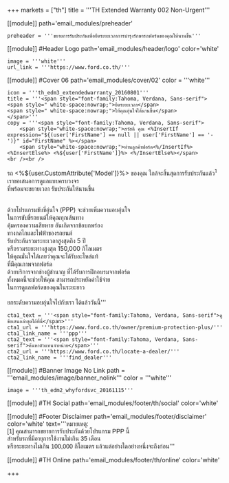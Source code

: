 +++
markets = ["th"]
title = '''TH Extended Warranty 002 Non-Urgent'''

[[module]]
path='email_modules/preheader'


	preheader = '''ขยายการรับประกันเพื่อยืดระยะเวลาการบำรุงรักษารถฟอร์ดของคุณให้นานขึ้น'''

[[module]] #Header Logo
path='email_modules/header/logo'
color='white'

	image = '''white'''
	url_link = '''https://www.ford.co.th/'''

[[module]] #Cover 06
path='email_modules/cover/02'
color = '''white'''

	icon = '''th_edm3_extendedwarranty_20160801'''
	title = '''<span style="font-family:Tahoma, Verdana, Sans-serif">
	<span style=" white-space:nowrap;">ยืดระยะเวลา</span>
	<span style=" white-space:nowrap;">ให้คุณอุ่นใจได้นานขึ้น</span>
	</span>'''
	copy = '''<span style="font-family:Tahoma, Verdana, Sans-serif">
		<span style="white-space:nowrap;">สวัสดี คุณ <%InsertIf expression="${(user['FirstName'] == null || user['FirstName'] == '-')}" id="FirstName" %></span>
		<span style="white-space:nowrap;">ท่านลูกค้าฟอร์ด<%/InsertIf%> <%InsertElse%> <%${user['FirstName']}%> <%/InsertElse%></span>
	<br /><br /> 
 <span style=" white-space:nowrap;">รถ <%${user.CustomAttribute['Model']}%> ของคุณ</span>
 <span style=" white-space:nowrap;">ใกล้จะสิ้นสุดการรับประกันแล้ว<sup>1</sup></span><br> 
 <span style=" white-space:nowrap;">เราขอเสนอการดูแลแบบครบวงจร</span><br>
 <span style=" white-space:nowrap;">ที่พร้อมจะขยายเวลา</span>
 <span style=" white-space:nowrap;">รับประกันให้นานขึ้น</span><br><br>

 <span style=" white-space:nowrap;">ด้วยโปรแกรมขับขี่อุ่นใจ (PPP)</span>
 <span style=" white-space:nowrap;">จะช่วยเพิ่มความอบอุ่นใจ</span><br>
 <span style=" white-space:nowrap;">ในการขับขี่รถยนต์ให้คุณทุกเส้นทาง</span><br>
 <span style=" white-space:nowrap;">คุ้มครองความเสียหาย</span>
 <span style=" white-space:nowrap;">อันเกิดจากข้อบกพร่อง</span><br>
 <span style=" white-space:nowrap;">ทางกลไกและไฟฟ้าของรถยนต์</span> <br>
 <span style=" white-space:nowrap;">รับประกันรวมระยะเวลาสูงสุดถึง 5 ปี</span><br>
 <span style=" white-space:nowrap;">หรือรวมระยะทางสูงสุด 150,000 กิโลเมตร</span> <br>
 <span style=" white-space:nowrap;">ให้คุณมั่นใจได้เลย</span>ว่า<span style=" white-space:nowrap;">คุณจะได้รับอะไหล่แท้</span><br>
 <span style=" white-space:nowrap;">ที่มีคุณภาพจากฟอร์ด</span><br>
 <span style=" white-space:nowrap;">ด้วยบริการจากช่างผู้ชำนาญ</span>
 <span style=" white-space:nowrap;">ที่ได้รับการฝึกอบรมจากฟอร์ด</span><br> 
 <span style=" white-space:nowrap;">ทั้งหมดนี้จะช่วยให้คุณ</span> 
 <span style=" white-space:nowrap;">สามารถประหยัดค่าใช้จ่าย</span><br>
 <span style=" white-space:nowrap;">ในการดูแลฟอร์ดของคุณในระยะยาว</span><br><br>
 <span style=" white-space:nowrap;">ยกระดับความอบอุ่นใจไปกับเรา</span>
 <span style=" white-space:nowrap;">ได้แล้ววันนี้</span></span>'''

	cta1_text = '''<span style="font-family:Tahoma, Verdana, Sans-serif">ดูข้อเสนอล่าสุดได้ที่นี่</span>'''
	cta1_url = '''https://www.ford.co.th/owner/premium-protection-plus/'''
	cta1_link_name = '''ppp'''
	cta2_text = '''<span style="font-family:Tahoma, Verdana, Sans-serif">ค้นหาตัวแทนจำหน่าย</span>'''
	cta2_url = '''https://www.ford.co.th/locate-a-dealer/'''
	cta2_link_name = '''find_dealer'''

[[module]] #Banner Image No Link
path = '''email_modules/image/banner_nolink'''
color = '''white'''

	image = '''th_edm2_whyfordsvc_20161115'''

[[module]] #TH Social
path='email_modules/footer/th/social'
color='white'

[[module]] #Footer Disclaimer
path='email_modules/footer/disclaimer'
color='white'
text='''<span style="font-family:Tahoma, Verdana, Sans-serif">หมายเหตุ:<br />
<span style=" white-space:nowrap;">[1] คุณสามารถขยายการรับประกันด้วยโปรแกรม PPP นี้ </span>
<span style=" white-space:nowrap;">สำหรับรถที่มีอายุการใช้งานไม่เกิน 35 เดือน </span><br />
<span style=" white-space:nowrap;">หรือระยะทางไม่เกิน 100,000 กิโลเมตร </span>
<span style=" white-space:nowrap;">แล้วแต่อย่างใดอย่างหนึ่งจะถึงก่อน</span></span>'''

[[module]] #TH Online
path='email_modules/footer/th/online'
color='white'

+++